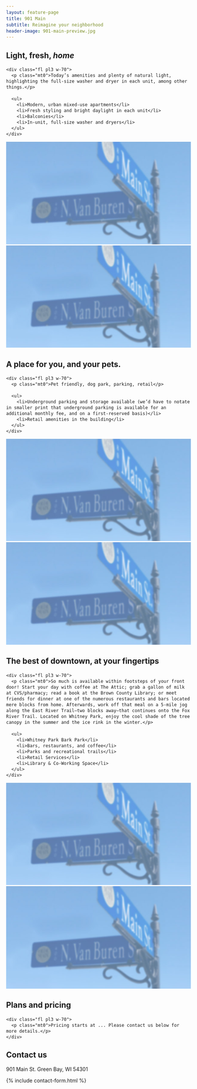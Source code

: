 ```yaml
---
layout: feature-page
title: 901 Main
subtitle: Reimagine your neighborhood
header-image: 901-main-preview.jpg
---
```


<section class="ph3 cf mv4">
  <div class="mw7 center">
    <h2 class="fl w-30 pr3 mt0 main-blue">Light, fresh, <i>home</i></h2>

    <div class="fl pl3 w-70">
      <p class="mt0">Today’s amenities and plenty of natural light, highlighting the full-size washer and dryer in each unit, among other things.</p>

      <ul>
        <li>Modern, urban mixed-use apartments</li>
        <li>Fresh styling and bright daylight in each unit</li>
        <li>Balconies</li>
        <li>In-unit, full-size washer and dryers</li>
      </ul>
    </div>
  </div>
</section>

<section class="mw9 center">
  <div class="card-container">
    <div class="card w-50-l">
      <div class="card-content">
        <img class="w-100" src="/images/901-main-preview.jpg">
      </div>
    </div>
    <div class="card w-50-l">
      <div class="card-content">
        <img class="w-100" src="/images/901-main-preview.jpg">
      </div>
    </div>
  </div>
</section>

<section class="ph3 cf mv4">
  <div class="mw7 center">
    <h2 class="fl w-30 pr3 mt0 main-blue">A place for you, and your pets.</h2>

    <div class="fl pl3 w-70">
      <p class="mt0">Pet friendly, dog park, parking, retail</p>

      <ul>
        <li>Underground parking and storage available (we’d have to notate in smaller print that underground parking is available for an additional monthly fee, and on a first-reserved basis)</li>
        <li>Retail amenities in the building</li>
      </ul>
    </div>
  </div>
</section>

<section class="mw9 center">
  <div class="card-container card-container-reverse">
    <div class="card w-50-l">
      <div class="card-content">
        <img class="w-100" src="/images/901-main-preview.jpg">
      </div>
    </div>
    <div class="card w-50-l">
      <div class="card-content">
        <img class="w-100" src="/images/901-main-preview.jpg">
      </div>
    </div>
  </div>
</section>

<section class="ph3 cf mv4">
  <div class="mw7 center">
    <h2 class="fl w-30 pr3 mt0 main-blue">The best of downtown, at your fingertips</h2>

    <div class="fl pl3 w-70">
      <p class="mt0">So much is available within footsteps of your front door! Start your day with coffee at The Attic; grab a gallon of milk at CVS/pharmacy; read a book at the Brown County Library; or meet friends for dinner at one of the numerous restaurants and bars located mere blocks from home. Afterwards, work off that meal on a 5-mile jog along the East River Trail—two blocks away—that continues onto the Fox River Trail. Located on Whitney Park, enjoy the cool shade of the tree canopy in the summer and the ice rink in the winter.</p>

      <ul>
        <li>Whitney Park Bark Park</li>
        <li>Bars, restaurants, and coffee</li>
        <li>Parks and recreational trails</li>
        <li>Retail Services</li>
        <li>Library & Co-Working Space</li>
      </ul>
    </div>
  </div>
</section>

<section class="mw9 center">
  <div class="card-container">
    <div class="card w-50-l">
      <div class="card-content">
        <img class="w-100" src="/images/901-main-preview.jpg">
      </div>
    </div>
    <div class="card w-50-l">
      <div class="card-content">
        <img class="w-100" src="/images/901-main-preview.jpg">
      </div>
    </div>
  </div>
</section>

<section class="ph3 cf mv4">
  <div class="mw7 center">
    <h2 class="fl w-30 pr3 mt0 main-blue">Plans and pricing</h2>

    <div class="fl pl3 w-70">
      <p class="mt0">Pricing starts at ... Please contact us below for more details.</p>
    </div>
  </div>

  <div class="fl pa2 w-100"><div class="bg-near-white h5"></div></div>
  <div class="fl pa2 w-50"><div class="bg-near-white h5"></div></div>
  <div class="fl pa2 w-50"><div class="bg-near-white h5"></div></div>
</section>

<section style="background-image: url('/images/background-3.jpg');" class="cover pa3 pv4">
  <div class="mw6 center">
    <h2 class="mt0 ph2 f2 mw6 center tc mb3 main-blue">Contact us</h2>
    <p>901 Main St. Green Bay, WI 54301</p>
    {% include contact-form.html %}
  </div>
</section>
